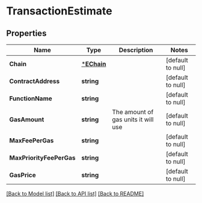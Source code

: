 # TransactionEstimate

## Properties
Name | Type | Description | Notes
------------ | ------------- | ------------- | -------------
**Chain** | [***EChain**](EChain.md) |  | [default to null]
**ContractAddress** | **string** |  | [default to null]
**FunctionName** | **string** |  | [default to null]
**GasAmount** | **string** | The amount of gas units it will use | [default to null]
**MaxFeePerGas** | **string** |  | [default to null]
**MaxPriorityFeePerGas** | **string** |  | [default to null]
**GasPrice** | **string** |  | [default to null]

[[Back to Model list]](../README.md#documentation-for-models) [[Back to API list]](../README.md#documentation-for-api-endpoints) [[Back to README]](../README.md)

